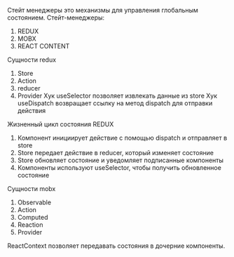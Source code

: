 Стейт менеджеры это механизмы для управления глобальным состоянием.
Стейт-менеджеры:
1) REDUX
2) MOBX
3) REACT CONTENT

Сущности redux
1) Store
2) Action
3) reducer
4) Provider
Хук useSelector позволяет извлекать данные из store
Хук useDispatch возвращает ссылку на метод dispatch для отправки действия

Жизненный цикл состояния REDUX
1) Компонент инициирует действие с помощью dispatch и отправляет в store
2) Store передает действие в reducer, который изменяет состояние
3) Store обновляет состояние и уведомляет подписанные компоненты
4) Компоненты используют useSelector, чтобы получить обновленное состояние

Сущности mobx
1) Observable
2) Action
3) Computed
4) Reaction
5) Provider

ReactContext позволяет передавать состояния в дочерние компоненты. 

